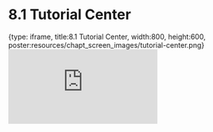 # 8.1 Tutorial Center
 
{type: iframe, title:8.1 Tutorial Center, width:800, height:600, poster:resources/chapt_screen_images/tutorial-center.png}
![](http://science.c-moor.org/miniCURE-RNA-seq/tutorial-center.html)
 

 
